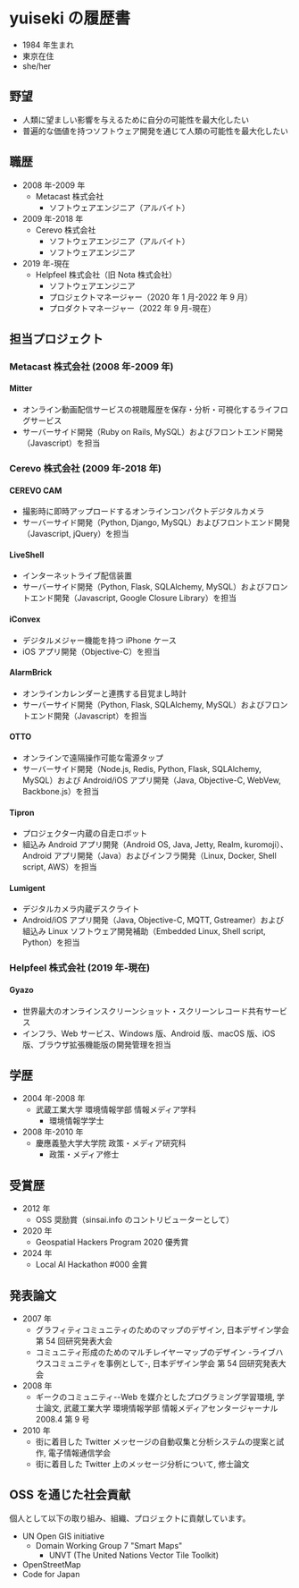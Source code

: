 # yuiseki の履歴書

- 1984 年生まれ
- 東京在住
- she/her

## 野望

- 人類に望ましい影響を与えるために自分の可能性を最大化したい
- 普遍的な価値を持つソフトウェア開発を通じて人類の可能性を最大化したい

## 職歴

- 2008 年-2009 年
  - Metacast 株式会社
    - ソフトウェアエンジニア（アルバイト）
- 2009 年-2018 年
  - Cerevo 株式会社
    - ソフトウェアエンジニア（アルバイト）
    - ソフトウェアエンジニア
- 2019 年-現在
  - Helpfeel 株式会社（旧 Nota 株式会社）
    - ソフトウェアエンジニア
    - プロジェクトマネージャー（2020 年 1 月-2022 年 9 月）
    - プロダクトマネージャー（2022 年 9 月-現在）

## 担当プロジェクト

### Metacast 株式会社 (2008 年-2009 年)

#### Mitter

- オンライン動画配信サービスの視聴履歴を保存・分析・可視化するライフログサービス
- サーバーサイド開発（Ruby on Rails, MySQL）およびフロントエンド開発（Javascript）を担当

### Cerevo 株式会社 (2009 年-2018 年)

#### CEREVO CAM

- 撮影時に即時アップロードするオンラインコンパクトデジタルカメラ
- サーバーサイド開発（Python, Django, MySQL）およびフロントエンド開発（Javascript, jQuery）を担当

#### LiveShell

- インターネットライブ配信装置
- サーバーサイド開発（Python, Flask, SQLAlchemy, MySQL）およびフロントエンド開発（Javascript, Google Closure Library）を担当

#### iConvex

- デジタルメジャー機能を持つ iPhone ケース
- iOS アプリ開発（Objective-C）を担当

#### AlarmBrick

- オンラインカレンダーと連携する目覚まし時計
- サーバーサイド開発（Python, Flask, SQLAlchemy, MySQL）およびフロントエンド開発（Javascript）を担当

#### OTTO

- オンラインで遠隔操作可能な電源タップ
- サーバーサイド開発（Node.js, Redis, Python, Flask, SQLAlchemy, MySQL）および Android/iOS アプリ開発（Java, Objective-C, WebVew, Backbone.js）を担当

#### Tipron

- プロジェクター内蔵の自走ロボット
- 組込み Android アプリ開発（Android OS, Java, Jetty, Realm, kuromoji）、Android アプリ開発（Java）およびインフラ開発（Linux, Docker, Shell script, AWS）を担当

#### Lumigent

- デジタルカメラ内蔵デスクライト
- Android/iOS アプリ開発（Java, Objective-C, MQTT, Gstreamer）および組込み Linux ソフトウェア開発補助（Embedded Linux, Shell script, Python）を担当

### Helpfeel 株式会社 (2019 年-現在)

#### Gyazo

- 世界最大のオンラインスクリーンショット・スクリーンレコード共有サービス
- インフラ、Web サービス、Windows 版、Android 版、macOS 版、iOS 版、ブラウザ拡張機能版の開発管理を担当

## 学歴

- 2004 年-2008 年
  - 武蔵工業大学 環境情報学部 情報メディア学科
    - 環境情報学学士
- 2008 年-2010 年
  - 慶應義塾大学大学院 政策・メディア研究科
    - 政策・メディア修士

## 受賞歴

- 2012 年
  - OSS 奨励賞（sinsai.info のコントリビューターとして）
- 2020 年
  - Geospatial Hackers Program 2020 優秀賞
- 2024 年
  - Local AI Hackathon #000 金賞

## 発表論文

- 2007 年
  - グラフィティコミュニティのためのマップのデザイン, 日本デザイン学会 第 54 回研究発表大会
  - コミュニティ形成のためのマルチレイヤーマップのデザイン -ライブハウスコミュニティを事例として-, 日本デザイン学会 第 54 回研究発表大会
- 2008 年
  - ギークのコミュニティ--Web を媒介としたプログラミング学習環境, 学士論文, 武蔵工業大学 環境情報学部 情報メディアセンタージャーナル 2008.4 第 9 号
- 2010 年
  - 街に着目した Twitter メッセージの自動収集と分析システムの提案と試作, 電子情報通信学会
  - 街に着目した Twitter 上のメッセージ分析について, 修士論文

## OSS を通じた社会貢献

個人として以下の取り組み、組織、プロジェクトに貢献しています。

- UN Open GIS initiative
  - Domain Working Group 7 "Smart Maps"
    - UNVT (The United Nations Vector Tile Toolkit)
- OpenStreetMap
- Code for Japan
